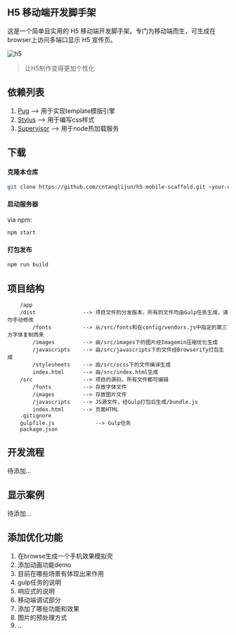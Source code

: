## H5 移动端开发脚手架 ##

这是一个简单且实用的 H5 移动端开发脚手架。专门为移动端而生，可生成在browser上访问多端口显示 H5 宣传页。

![h5](http://images.cnblogs.com/cnblogs_com/hao5599/1211580/o_66.png)

> 让H5制作变得更加个性化

## 依赖列表 ##
1. [Pug](https://github.com/pugjs/pug) --> 用于实现template模版引擎
2. [Stylus](https://github.com/stylus/stylus) --> 用于编写css样式
3. [Supervisor](https://github.com/petruisfan/node-supervisor) --> 用于node热加载服务

## 下载 ##

#### 克隆本仓库 ####
```bash
git clone https://github.com/cntanglijun/h5-mobile-scaffold.git <your-dir-name>
```

#### 启动服务器 ####
via npm:
```bash
npm start
```

#### 打包发布 ####
```bash
npm run build
```

## 项目结构 ##

	    /app
        /dist               --> 项目文件的分发版本，所有的文件均由Gulp任务生成，请勿手动修改
            /fonts          --> 从/src/fonts和在config/vendors.js中指定的第三方字体复制而来
            /images         --> 由/src/images下的图片经Imagemin压缩优化生成
            /javascripts    --> 由/src/javascripts下的文件经Browserify打包生成
            /stylesheets    --> 由/src/scss下的文件编译生成
            index.html      --> 由/src/index.html生成
        /src                --> 项目的源码，所有文件都可编辑
            /fonts          --> 存放字体文件
            /images         --> 存放图片文件
            /javascripts    --> JS源文件，经Gulp打包后生成/bundle.js
            index.html      --> 页面HTML
	    .gitignore
	    gulpfile.js             --> Gulp任务
	    package.json


## 开发流程 ##
待添加...

## 显示案例 ##
待添加...

## 添加优化功能 ##
1. 在browse生成一个手机效果模拟壳
2. 添加动画功能demo
3. 目前在哪些场景有体现出来作用
4. gulp任务的说明
5. 响应式的说明
6. 移动端调试部分
7. 添加了哪些功能和效果
8. 图片的预处理方式
9. ...
